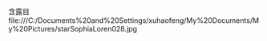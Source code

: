 含露目
file:///C:/Documents%20and%20Settings/xuhaofeng/My%20Documents/My%20Pictures/starSophiaLoren028.jpg
